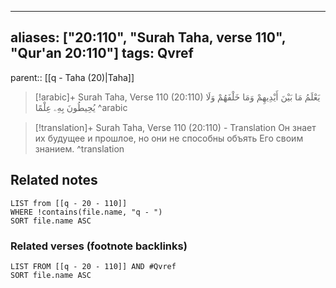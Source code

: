 
---
aliases: ["20:110", "Surah Taha, verse 110", "Qur'an 20:110"]
tags: Qvref
---

parent:: [[q - Taha (20)|Taha]]

> [!arabic]+ Surah Taha, Verse 110 (20:110)
> <span class="quran-arabic">يَعْلَمُ مَا بَيْنَ أَيْدِيهِمْ وَمَا خَلْفَهُمْ وَلَا يُحِيطُونَ بِهِۦ عِلْمًا</span>
^arabic

> [!translation]+ Surah Taha, Verse 110 (20:110) - Translation
> Он знает их будущее и прошлое, но они не способны объять Его своим знанием.
^translation



## Related notes
```dataview
LIST from [[q - 20 - 110]]
WHERE !contains(file.name, "q - ")
SORT file.name ASC
```

### Related verses (footnote backlinks)
```dataview
LIST FROM [[q - 20 - 110]] AND #Qvref
SORT file.name ASC
```

